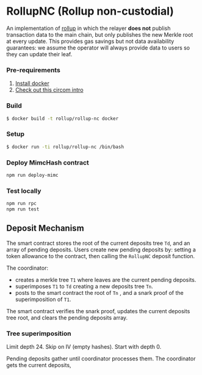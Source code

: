# RollupNC (Rollup non-custodial)

An implementation of [rollup](https://github.com/barryWhiteHat/roll_up) in which the relayer **does not** publish transaction data to the main chain, but only publishes the new Merkle root at every update. This provides gas savings but not data availability guarantees: we assume the operator will always provide data to users so they can update their leaf.

### Pre-requirements

1. [Install docker](https://docs.docker.com/install/linux/docker-ce/ubuntu/)
2. [Check out this circom intro](https://github.com/iden3/circom/blob/master/TUTORIAL.md)

### Build

```bash
$ docker build -t rollup/rollup-nc docker
```

### Setup
```bash
$ docker run -ti rollup/rollup-nc /bin/bash
```

### Deploy MimcHash contract 
```bash
npm run deploy-mimc 
```

### Test locally 
```bash
npm run rpc
npm run test
```

## Deposit Mechanism

The smart contract stores the root of the current deposits tree `Td`, and an array of pending deposits.
Users create new pending deposits by: setting a token allowance to the contract, then calling the `RollupNC` deposit function.

The coordinator:
- creates a merkle tree `T1` where leaves are the current pending deposits.
- superimposes `T1` to `Td` creating a new deposits tree `Tn`.
- posts to the smart contract the root of `Tn` , and a snark proof of the superimposition of `T1`.

The smart contract verifies the snark proof, updates the current deposits tree root, and clears the pending deposits array.

### Tree superimposition

Limit depth 24.
Skip on IV (empty hashes).
Start with depth 0. 

Pending deposits gather until coordinator processes them. 
The coordinator gets the current deposits, 